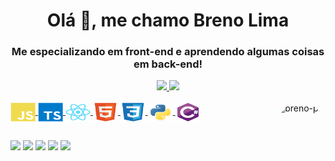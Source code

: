 <h1 align="center">Olá 👋, me chamo Breno Lima</h1>
<h3 align="center">Me especializando em front-end e aprendendo algumas coisas em back-end!</h3>

<div align="center">
  <a href="https://github.com/caralhobreno">
  <img height="150em" src="https://github-readme-stats.vercel.app/api?username=caralhobreno&show_icons=true&theme=ocean_dark&include_all_commits=true&count_private=true"/>
  <img height="150em" src="https://github-readme-stats.vercel.app/api/top-langs/?username=caralhobreno&layout=compact&langs_count=7&theme=ocean_dark"/>
</div>
  
  <div style="display: inline_block"><br>
  <img align="center" alt="breno-Js" height="30" width="40" src="https://raw.githubusercontent.com/devicons/devicon/master/icons/javascript/javascript-plain.svg">
  <img align="center" alt="breno-Ts" height="30" width="40" src="https://raw.githubusercontent.com/devicons/devicon/master/icons/typescript/typescript-plain.svg">
  <img align="center" alt="breno-React" height="30" width="40" src="https://raw.githubusercontent.com/devicons/devicon/master/icons/react/react-original.svg">
  <img align="center" alt="breno-HTML" height="30" width="40" src="https://raw.githubusercontent.com/devicons/devicon/master/icons/html5/html5-original.svg">
  <img align="center" alt="breno-CSS" height="30" width="40" src="https://raw.githubusercontent.com/devicons/devicon/master/icons/css3/css3-original.svg">
  <img align="center" alt="breno-Python" height="30" width="40" src="https://raw.githubusercontent.com/devicons/devicon/master/icons/python/python-original.svg">
  <img align="center" alt="breno-Csharp" height="30" width="40" src="https://raw.githubusercontent.com/devicons/devicon/master/icons/csharp/csharp-original.svg">
  <img align="right" alt="breno-pic" height="150" style="border-radius:50px;" src="https://i.pinimg.com/564x/3d/42/58/3d42582e8c2a477fcaf0510317da62d1.jpg">
</div>
  
  ##
  
  <div> 
  <a href="https://www.youtube.com/channel/UC0laPdcxc5dRUQr9jiQCRtw" target="_blank"><img src="https://img.shields.io/badge/YouTube-FF0000?style=for-the-badge&logo=youtube&logoColor=white" target="_blank"></a>
  <a href="https://instagram.com/fzcklima" target="_blank"><img src="https://img.shields.io/badge/-Instagram-%23E4405F?style=for-the-badge&logo=instagram&logoColor=white" target="_blank"></a>
 	<a href="https://www.twitch.tv/caralhobreno" target="_blank"><img src="https://img.shields.io/badge/Twitch-9146FF?style=for-the-badge&logo=twitch&logoColor=white" target="_blank"></a>
 <a href="https://discord.gg/gHvmSfYusj" target="_blank"><img src="https://img.shields.io/badge/Discord-7289DA?style=for-the-badge&logo=discord&logoColor=white" target="_blank"></a> 
  <a href = "mailto:pqpbrenol@gmail.com"><img src="https://img.shields.io/badge/-Gmail-%23333?style=for-the-badge&logo=gmail&logoColor=white" target="_blank"></a>
   
